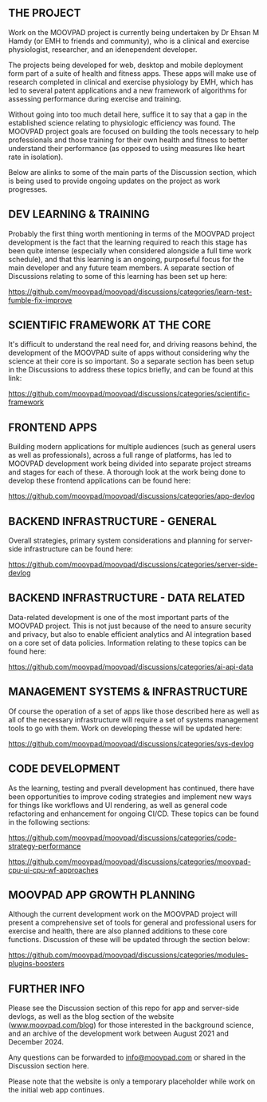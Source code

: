 ## THE PROJECT

Work on the MOOVPAD project is currently being undertaken by Dr Ehsan M Hamdy (or EMH to friends and community), who is a clinical and exercise physiologist, researcher, and an idenependent developer. 

The projects being developed for web, desktop and mobile deployment form part of a suite of health and fitness apps. These apps will make use of research completed in clinical and exercise physiology by EMH, which has led to several patent applications and a new framework of algorithms for assessing performance during exercise and training. 

Without going into too much detail here, suffice it to say that a gap in the established science relating to physiologic efficiency was found. The MOOVPAD project goals are focused on building the tools necessary to help professionals and those training for their own health and fitness to better understand their performance (as opposed to using measures like heart rate in isolation).

Below are alinks to some of the main parts of the Discussion section, which is being used to provide ongoing updates on the project as work progresses.

## DEV LEARNING & TRAINING

Probably the first thing worth mentioning in terms of the MOOVPAD project development is the fact that the learning required to reach this stage has been quite intense (especially when considered alongside a full time work schedule), and that this learning is an ongoing, purposeful focus for the main developer and any future team members. A separate section of Discussions relating to some of this learning has been set up here:

https://github.com/moovpad/moovpad/discussions/categories/learn-test-fumble-fix-improve

## SCIENTIFIC FRAMEWORK AT THE CORE

It's difficult to understand the real need for, and driving reasons behind, the development of the MOOVPAD suite of apps without considering why the science at their core is so important. So a separate section has been setup in the Discussions to address these topics briefly, and can be found at this link:

https://github.com/moovpad/moovpad/discussions/categories/scientific-framework

## FRONTEND APPS

Building modern applications for multiple audiences (such as general users as well as professionals), across a full range of platforms, has led to MOOVPAD development work being divided into separate project streams and stages for each of these. A thorough look at the work being done to develop these frontend applications can be found here:

https://github.com/moovpad/moovpad/discussions/categories/app-devlog

## BACKEND INFRASTRUCTURE - GENERAL

Overall strategies, primary system considerations and planning for server-side infrastructure can be found here:

https://github.com/moovpad/moovpad/discussions/categories/server-side-devlog

## BACKEND INFRASTRUCTURE - DATA RELATED

Data-related development is one of the most important parts of the MOOVPAD project. This is not just because of the need to ansure security and privacy, but also to enable efficient analytics and AI integration based on a core set of data policies. Information relating to these topics can be found here:

https://github.com/moovpad/moovpad/discussions/categories/ai-api-data

## MANAGEMENT SYSTEMS & INFRASTRUCTURE

Of course the operation of a set of apps like those described here as well as all of the necessary infrastructure will require a set of systems management tools to go with them. Work on developing thesse will be updated here:

https://github.com/moovpad/moovpad/discussions/categories/sys-devlog

## CODE DEVELOPMENT

As the learning, testing and pverall development has continued, there have been opportunities to improve coding strategies and implement new ways for things like workflows and UI rendering, as well as general code refactoring and enhancement for ongoing CI/CD. These topics can be found in the following sections:

https://github.com/moovpad/moovpad/discussions/categories/code-strategy-performance

https://github.com/moovpad/moovpad/discussions/categories/moovpad-cpu-ui-cpu-wf-approaches

## MOOVPAD APP GROWTH PLANNING

Although the current development work on the MOOVPAD project will present a comprehensive set of tools for general and professional users for exercise and health, there are also planned additions to these core functions. Discussion of these will be updated through the section below:

https://github.com/moovpad/moovpad/discussions/categories/modules-plugins-boosters

## FURTHER INFO

Please see the Discussion section of this repo for app and server-side devlogs, as well as the blog section of the website (www.moovpad.com/blog) for those interested in the background science, and an archive of the development work between August 2021 and December 2024. 

Any questions can be forwarded to info@moovpad.com or shared in the Discussion section here. 

Please note that the website is only a temporary placeholder while work on the initial web app continues.
